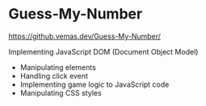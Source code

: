 # Guess-My-Number
https://github.vemas.dev/Guess-My-Number/

Implementing JavaScript DOM (Document Object Model)
- Manipulating elements
- Handling click event
- Implementing game logic to JavaScript code
- Manipulating CSS styles 
